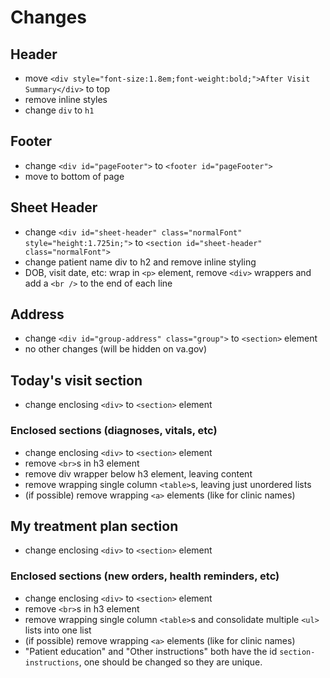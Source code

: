 # Changes

## Header

- move `<div style="font-size:1.8em;font-weight:bold;">After Visit Summary</div>` to top
- remove inline styles
- change `div` to `h1`

## Footer

- change `<div id="pageFooter">` to `<footer id="pageFooter">`
- move to bottom of page

## Sheet Header

- change `<div id="sheet-header" class="normalFont" style="height:1.725in;">` to `<section id="sheet-header" class="normalFont">`
- change patient name div to h2 and remove inline styling
- DOB, visit date, etc: wrap in `<p>` element, remove `<div>` wrappers and add a `<br />` to the end of each line

## Address

- change `<div id="group-address" class="group">` to `<section>` element
- no other changes (will be hidden on va.gov)

## Today's visit section

- change enclosing `<div>` to `<section>` element

### Enclosed sections (diagnoses, vitals, etc)

- change enclosing `<div>` to `<section>` element
- remove `<br>`s in h3 element
- remove div wrapper below h3 element, leaving content
- remove wrapping single column `<table>`s, leaving just unordered lists
- (if possible) remove wrapping `<a>` elements (like for clinic names)

## My treatment plan section

- change enclosing `<div>` to `<section>` element

### Enclosed sections (new orders, health reminders, etc)

- change enclosing `<div>` to `<section>` element
- remove `<br>`s in h3 element
- remove wrapping single column `<table>`s and consolidate multiple `<ul>` lists into one list
- (if possible) remove wrapping `<a>` elements (like for clinic names)
- "Patient education" and "Other instructions" both have the id `section-instructions`, one should be changed so they are unique.
